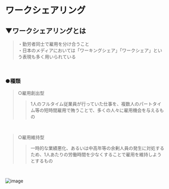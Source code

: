 # ワークシェアリング

## ▼ワークシェアリングとは
>・勤労者同士で雇用を分け合うこと<br>
>・日本のメディアにおいては「ワーキングシェア」「ワークシェア」という表現も多く用いられている<br>
<br>

### ●種類
>○雇用創出型<br>
>>1人のフルタイム従業員が行っていた仕事を、複数人のパートタイム等の短時間雇用で賄うことで、多くの人々に雇用機会を与えるもの
<br>

>○雇用維持型<br>
>>一時的な業績悪化、あるいは中高年等の余剰人員の発生に対処するため、1人あたりの労働時間を少なくすることで雇用を維持しようとするもの<br>
<br>


![image](https://github.com/SHOKI-SATO/TIL/assets/81621944/7fd094df-aa1b-4eba-9f8b-a0a1e67653d5)<br>
